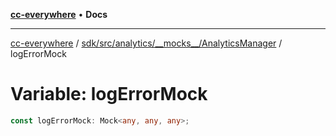[**cc-everywhere**](../../../../../../index.md) • **Docs**

***

[cc-everywhere](../../../../../../index.md) / [sdk/src/analytics/\_\_mocks\_\_/AnalyticsManager](../index.md) / logErrorMock

# Variable: logErrorMock

```ts
const logErrorMock: Mock<any, any, any>;
```
